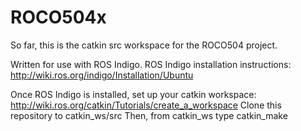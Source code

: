 # ROCO504x

So far, this is the catkin src workspace for the ROCO504 project.

Written for use with ROS Indigo.
ROS Indigo installation instructions: http://wiki.ros.org/indigo/Installation/Ubuntu

Once ROS Indigo is installed, set up your catkin workspace: http://wiki.ros.org/catkin/Tutorials/create_a_workspace
Clone this repository to catkin_ws/src
Then, from catkin_ws type catkin_make


